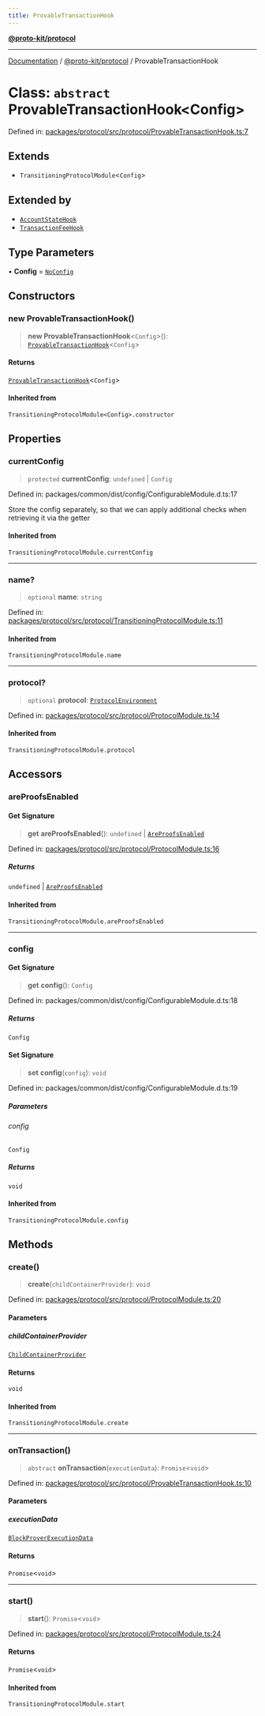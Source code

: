 ```yaml
---
title: ProvableTransactionHook
---
```


[**@proto-kit/protocol**](../README.md)

***

[Documentation](../../../README.md) / [@proto-kit/protocol](../README.md) / ProvableTransactionHook

# Class: `abstract` ProvableTransactionHook\<Config\>

Defined in: [packages/protocol/src/protocol/ProvableTransactionHook.ts:7](https://github.com/proto-kit/framework/blob/28efa802e3737fc3b77339148b307ef7246f3ef1/packages/protocol/src/protocol/ProvableTransactionHook.ts#L7)

## Extends

- `TransitioningProtocolModule`\<`Config`\>

## Extended by

- [`AccountStateHook`](AccountStateHook.md)
- [`TransactionFeeHook`](../../library/classes/TransactionFeeHook.md)

## Type Parameters

• **Config** = [`NoConfig`](../../common/type-aliases/NoConfig.md)

## Constructors

### new ProvableTransactionHook()

> **new ProvableTransactionHook**\<`Config`\>(): [`ProvableTransactionHook`](ProvableTransactionHook.md)\<`Config`\>

#### Returns

[`ProvableTransactionHook`](ProvableTransactionHook.md)\<`Config`\>

#### Inherited from

`TransitioningProtocolModule<Config>.constructor`

## Properties

### currentConfig

> `protected` **currentConfig**: `undefined` \| `Config`

Defined in: packages/common/dist/config/ConfigurableModule.d.ts:17

Store the config separately, so that we can apply additional
checks when retrieving it via the getter

#### Inherited from

`TransitioningProtocolModule.currentConfig`

***

### name?

> `optional` **name**: `string`

Defined in: [packages/protocol/src/protocol/TransitioningProtocolModule.ts:11](https://github.com/proto-kit/framework/blob/28efa802e3737fc3b77339148b307ef7246f3ef1/packages/protocol/src/protocol/TransitioningProtocolModule.ts#L11)

#### Inherited from

`TransitioningProtocolModule.name`

***

### protocol?

> `optional` **protocol**: [`ProtocolEnvironment`](../interfaces/ProtocolEnvironment.md)

Defined in: [packages/protocol/src/protocol/ProtocolModule.ts:14](https://github.com/proto-kit/framework/blob/28efa802e3737fc3b77339148b307ef7246f3ef1/packages/protocol/src/protocol/ProtocolModule.ts#L14)

#### Inherited from

`TransitioningProtocolModule.protocol`

## Accessors

### areProofsEnabled

#### Get Signature

> **get** **areProofsEnabled**(): `undefined` \| [`AreProofsEnabled`](../../common/interfaces/AreProofsEnabled.md)

Defined in: [packages/protocol/src/protocol/ProtocolModule.ts:16](https://github.com/proto-kit/framework/blob/28efa802e3737fc3b77339148b307ef7246f3ef1/packages/protocol/src/protocol/ProtocolModule.ts#L16)

##### Returns

`undefined` \| [`AreProofsEnabled`](../../common/interfaces/AreProofsEnabled.md)

#### Inherited from

`TransitioningProtocolModule.areProofsEnabled`

***

### config

#### Get Signature

> **get** **config**(): `Config`

Defined in: packages/common/dist/config/ConfigurableModule.d.ts:18

##### Returns

`Config`

#### Set Signature

> **set** **config**(`config`): `void`

Defined in: packages/common/dist/config/ConfigurableModule.d.ts:19

##### Parameters

###### config

`Config`

##### Returns

`void`

#### Inherited from

`TransitioningProtocolModule.config`

## Methods

### create()

> **create**(`childContainerProvider`): `void`

Defined in: [packages/protocol/src/protocol/ProtocolModule.ts:20](https://github.com/proto-kit/framework/blob/28efa802e3737fc3b77339148b307ef7246f3ef1/packages/protocol/src/protocol/ProtocolModule.ts#L20)

#### Parameters

##### childContainerProvider

[`ChildContainerProvider`](../../common/interfaces/ChildContainerProvider.md)

#### Returns

`void`

#### Inherited from

`TransitioningProtocolModule.create`

***

### onTransaction()

> `abstract` **onTransaction**(`executionData`): `Promise`\<`void`\>

Defined in: [packages/protocol/src/protocol/ProvableTransactionHook.ts:10](https://github.com/proto-kit/framework/blob/28efa802e3737fc3b77339148b307ef7246f3ef1/packages/protocol/src/protocol/ProvableTransactionHook.ts#L10)

#### Parameters

##### executionData

[`BlockProverExecutionData`](BlockProverExecutionData.md)

#### Returns

`Promise`\<`void`\>

***

### start()

> **start**(): `Promise`\<`void`\>

Defined in: [packages/protocol/src/protocol/ProtocolModule.ts:24](https://github.com/proto-kit/framework/blob/28efa802e3737fc3b77339148b307ef7246f3ef1/packages/protocol/src/protocol/ProtocolModule.ts#L24)

#### Returns

`Promise`\<`void`\>

#### Inherited from

`TransitioningProtocolModule.start`
